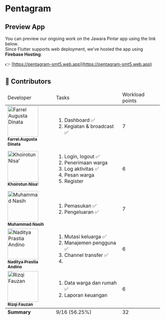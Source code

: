 # Pentagram

## Preview App


You can preview our ongoing work on the Jawara Pintar app using the link below.  
Since Flutter supports web deployment, we’ve hosted the app using **Firebase Hosting**:

👉 [https://pentagram-smt5.web.app](https://pentagram-smt5.web.app)

## 👥 Contributors

<table>
  <thead>
    <tr>
      <td>Developer</td>
      <td>Tasks</td>
      <td>Workload points</td>
    </tr>
  </thead>
  <tbody>
    <tr>
      <td>
        <a href="https://github.com/FarrelAD">
          <img src="https://avatars.githubusercontent.com/u/140877757?v=4?s=100" width="100px" alt="Farrel Augusta Dinata"/><br />
          <sub><b>Farrel Augusta Dinata</b></sub>
        </a>
      </td>
      <td>
        <ol>
          <li>Dashboard ✅</li>
          <li>Kegiatan & broadcast ✅</li>
        </ol>
      </td>
      <td>7</td>
    </tr>
    <tr>
      <td>
        <a href="https://github.com/KhoirotunNisa25">
          <img src="https://avatars.githubusercontent.com/u/99317114?v=4?s=100" width="100px" alt="Khoirotun Nisa'"/><br />
          <sub><b>Khoirotun Nisa'</b></sub>
        </a>
      </td>
      <td>
        <ol>
          <li>Login, logout ✅</li>
          <li>Penerimaan warga </li>
          <li>Log aktivitas ✅</li>
          <li>Pesan warga</li>
          <li>Register</li>
        </ol>
      </td>
      <td>6</td>
    </tr>
    <tr>
      <td>
        <a href="https://github.com/muhnasih">
          <img src="https://avatars.githubusercontent.com/u/144122240?v=4?s=100" width="100px" alt="Muhammad Nasih"/><br />
          <sub><b>Muhammad Nasih</b></sub>
        </a>
      </td>
      <td>
        <ol>
          <li>Pemasukan ✅</li>
          <li>Pengeluaran ✅ </li>
        </ol>
      </td>
      <td>7</td>
    </tr>
    <tr>
      <td>
        <a href="https://github.com/Naditya206">
          <img src="https://avatars.githubusercontent.com/u/70993761?v=4?s=100" width="100px" alt="Naditya Prastia Andino"/><br />
          <sub><b>Naditya Prastia Andino</b></sub>
        </a>
      </td>
      <td>
        <ol>
          <li>Mutasi keluarga ✅</li>
          <li>Manajemen pengguna ✅ </li>
          <li>Channel transfer ✅<li>
        </ol>
      </td>
      <td>6</td>
    </tr>
    <tr>
      <td>
        <a href="https://github.com/Ruphasa">
          <img src="https://avatars.githubusercontent.com/u/143374926?v=4?s=100" width="100px" alt="Rizqi Fauzan"/><br />
          <sub><b>Rizqi Fauzan</b></sub>
        </a>
      </td>
      <td>
        <ol>
          <li>Data warga dan rumah ✅</li>
          <li>Laporan keuangan</li>
        </ol>
      </td>
      <td>6</td>
    </tr>
  </tbody>

  <tfoot>
    <tr>
      <td><b>Summary</b></td>
      <td>9/16 (56.25%)</td>
      <td>32</td>
    </tr>
  </tfoot>
</table>

